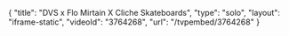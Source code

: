 {
    "title": "DVS x Flo Mirtain X Cliche Skateboards",
    "type": "solo",
    "layout": "iframe-static",
    "videoId": "3764268",
    "url": "\/tvpembed\/3764268"
}